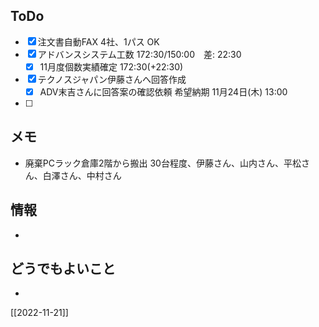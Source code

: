 ## ToDo
- [x] 注文書自動FAX 4社、1パス OK
- [x] アドバンスシステム工数 172:30/150:00　差: 22:30
	- [x] 11月度個数実績確定 172:30(+22:30)
- [x] テクノスジャパン伊藤さんへ回答作成
	- [x] ADV末吉さんに回答案の確認依頼 希望納期 11月24日(木) 13:00
- [ ] 


## メモ
- 廃棄PCラック倉庫2階から搬出 30台程度、伊藤さん、山内さん、平松さん、白澤さん、中村さん


## 情報
- 


## どうでもよいこと
- 


[[2022-11-21]]

